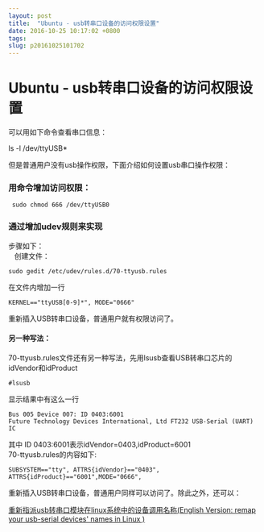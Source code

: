 ```yaml
---
layout: post
title:  "Ubuntu - usb转串口设备的访问权限设置"
date: 2016-10-25 10:17:02 +0800
tags: 
slug: p20161025101702
---
```


# Ubuntu - usb转串口设备的访问权限设置





可以用如下命令查看串口信息：  
 


ls -l /dev/ttyUSB\*


但是普通用户没有usb操作权限，下面介绍如何设置usb串口操作权限：


  
 



### 用命令增加访问权限：




```
 sudo chmod 666 /dev/ttyUSB0
```


  
 


### 通过增加udev规则来实现


步骤如下：  
    创建文件：



```
sudo gedit /etc/udev/rules.d/70-ttyusb.rules

```

在文件内增加一行  
 



```
KERNEL=="ttyUSB[0-9]*", MODE="0666"
```

重新插入USB转串口设备，普通用户就有权限访问了。


#### 另一种写法：


70-ttyusb.rules文件还有另一种写法，先用lsusb查看USB转串口芯片的idVendor和idProduct  
 



```
#lsusb
```

显示结果中有这么一行  
 



```
Bus 005 Device 007: ID 0403:6001 
Future Technology Devices International, Ltd FT232 USB-Serial (UART) IC
```

其中 ID 0403:6001表示idVendor=0403,idProduct=6001  
 70-ttyusb.rules的内容如下:  
 



```
SUBSYSTEM=="tty", ATTRS{idVendor}=="0403", ATTRS{idProduct}=="6001",MODE="0666", 
```

重新插入USB转串口设备，普通用户同样可以访问了。除此之外，还可以：


[重新指派usb转串口模块在linux系统中的设备调用名称(English Version: remap your usb-serial devices' names in Linux )](http://blog.csdn.net/sonictl/article/details/50947753)  
 


  

  
 


  

  



